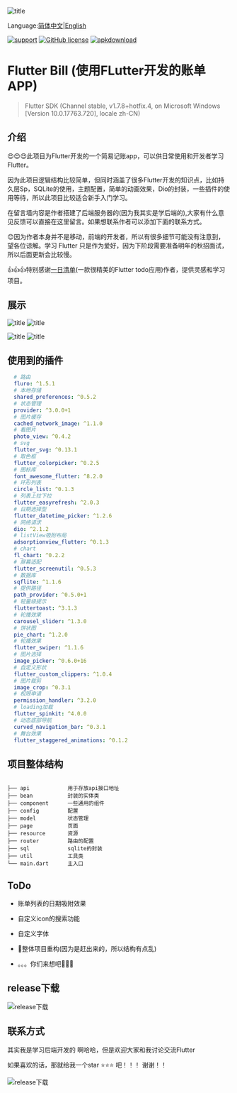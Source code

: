 ![title](https://github.com/FrancisQiang/flutter-bill/blob/master/assets/md/title.jpg?raw=true)

Language:[简体中文](https://github.com/FrancisQiang/flutter-bill/blob/master/README_ZH.md)|[English](https://github.com/FrancisQiang/flutter-bill/blob/master/README.md)

[![support](https://img.shields.io/badge/platform-flutter%7Cdart%20vm-ff69b4.svg?style=flat-square)](https://github.com/asjqkkkk/todo-list-app)
[![GitHub license](https://img.shields.io/github/license/FrancisQiang/flutter-bill)](https://github.com/FrancisQiang/flutter-bill/blob/master/LICENSE)
[![apkdownload](https://img.shields.io/badge/download-apk-brightgreen)](https://github.com/FrancisQiang/flutter-bill/releases/download/v1.0.0/apk-release.apk)

# Flutter Bill (使用FLutter开发的账单APP)

> Flutter SDK (Channel stable, v1.7.8+hotfix.4, on Microsoft Windows [Version 10.0.17763.720], locale zh-CN)

## 介绍

  :heart_eyes::heart_eyes::heart_eyes:此项目为Flutter开发的一个简易记账app，可以供日常使用和开发者学习Flutter。

  因为此项目逻辑结构比较简单，但同时涵盖了很多Flutter开发的知识点，比如持久层Sp，SQLite的使用，主题配置，简单的动画效果，Dio的封装，一些插件的使用等待，所以此项目比较适合新手入门学习。

  在留言墙内容是作者搭建了后端服务器的(因为我其实是学后端的),大家有什么意见反馈可以直接在这里留言。如果想联系作者可以添加下面的联系方式。

  :blush:因为作者本身并不是移动，前端的开发者，所以有很多细节可能没有注意到，望各位谅解。学习 Flutter 只是作为爱好，因为下阶段需要准备明年的秋招面试，所以后面更新会比较慢。

  :thumbsup::thumbsup::thumbsup:特别感谢[一日清单](https://github.com/asjqkkkk/flutter-todos)(一款很精美的Flutter todo应用)作者，提供灵感和学习项目。

## 展示

![title](https://github.com/FrancisQiang/flutter-bill/blob/master/assets/md/%E6%80%BB%E4%BD%93.gif?raw=true)  ![title](https://github.com/FrancisQiang/flutter-bill/blob/master/assets/md/%E8%B4%A6%E5%8D%95%E5%B1%95%E7%A4%BA.gif?raw=true)

![title](https://github.com/FrancisQiang/flutter-bill/blob/master/assets/md/%E8%AE%BE%E7%BD%AE%E5%B1%95%E7%A4%BA.gif?raw=true)  ![title](https://github.com/FrancisQiang/flutter-bill/blob/master/assets/md/%E7%95%99%E8%A8%80%E5%B1%95%E7%A4%BA.gif?raw=true)

## 使用到的插件

```yaml
  # 路由
  fluro: ^1.5.1
  # 本地存储
  shared_preferences: ^0.5.2
  # 状态管理
  provider: ^3.0.0+1
  # 图片缓存
  cached_network_image: ^1.1.0
  # 看图片
  photo_view: ^0.4.2
  # svg
  flutter_svg: ^0.13.1
  # 取色框
  flutter_colorpicker: ^0.2.5
  # 图标库
  font_awesome_flutter: ^8.2.0
  # 环形列表
  circle_list: ^0.1.3
  # 列表上拉下拉
  flutter_easyrefresh: ^2.0.3
  # 日期选择型
  flutter_datetime_picker: ^1.2.6
  # 网络请求
  dio: ^2.1.2
  # listView吸附布局
  adsorptionview_flutter: ^0.1.3
  # chart
  fl_chart: ^0.2.2
  # 屏幕适配
  flutter_screenutil: ^0.5.3
  # 数据库
  sqflite: ^1.1.6
  # 提供路径
  path_provider: ^0.5.0+1
  # 轻量级提示
  fluttertoast: ^3.1.3
  # 轮播效果
  carousel_slider: ^1.3.0
  # 饼状图
  pie_chart: ^1.2.0
  # 轮播效果
  flutter_swiper: ^1.1.6
  # 图片选择
  image_picker: ^0.6.0+16
  # 自定义形状
  flutter_custom_clippers: ^1.0.4
  # 图片裁剪
  image_crop: ^0.3.1
  # 权限申请
  permission_handler: ^3.2.0
  # loading加载
  flutter_spinkit: ^4.0.0
  # 动态底部导航
  curved_navigation_bar: ^0.3.1
  # 舞台效果
  flutter_staggered_animations: ^0.1.2
```

## 项目整体结构

```text

├── api            用于存放api接口地址
├── bean           封装的实体类
├── component      一些通用的组件
├── config         配置
├── model          状态管理
├── page           页面
├── resource       资源
├── router         路由的配置
├── sql            sqlite的封装
├── util           工具类
└── main.dart      主入口

```

## ToDo

* 账单列表的日期吸附效果

* 自定义icon的搜索功能

* 自定义字体

* :facepunch:整体项目重构(因为是赶出来的，所以结构有点乱)

* 。。。你们来想吧:dash::dash::dash:

## release下载

![release下载](https://github.com/FrancisQiang/flutter-bill/blob/master/assets/md/flutter_bill.jpg?raw=true)

## 联系方式

  其实我是学习后端开发的 啊哈哈，但是欢迎大家和我讨论交流Flutter

  如果喜欢的话，那就给我一个star :star::star::star: 吧！！！ 谢谢！！

![release下载](https://github.com/FrancisQiang/flutter-bill/blob/master/assets/md/wechat.png?raw=true)
